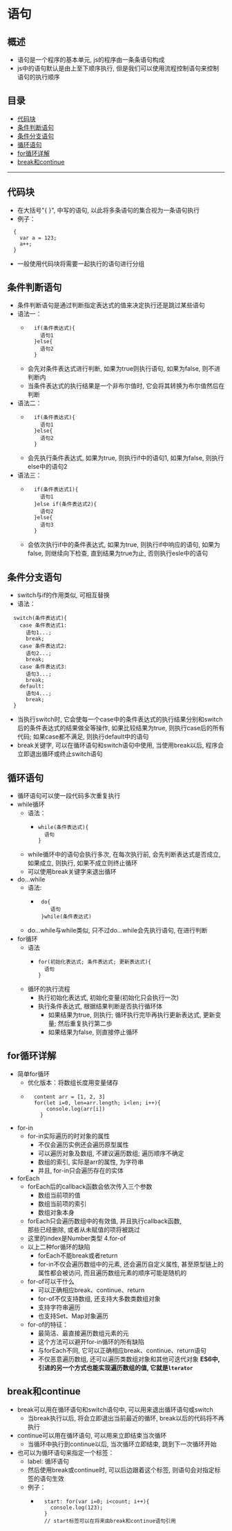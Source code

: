 # 语句
## 概述
* 语句是一个程序的基本单元, js的程序由一条条语句构成
* js中的语句默认是由上至下顺序执行, 但是我们可以使用流程控制语句来控制语句的执行顺序
## 目录
* [代码块](#代码块)
* [条件判断语句](#条件判断语句)
* [条件分支语句](#条件分支语句)
* [循环语句](#循环语句)
* [for循环详解](#for循环详解)
* [break和continue](#break和continue)
***

## 代码块
* 在大括号"{ }", 中写的语句, 以此将多条语句的集合视为一条语句执行
* 例子：
```
  {
    var a = 123;
    a++;
  }
```
* 一般使用代码块将需要一起执行的语句进行分组
## 条件判断语句
* 条件判断语句是通过判断指定表达式的值来决定执行还是跳过某些语句
* 语法一：
  * ```
      if(条件表达式){
        语句1
      }else{
        语句2
      }
    ```
  * 会先对条件表达式进行判断, 如果为true则执行语句, 如果为false, 则不进判断内
  * 当条件表达式的执行结果是一个非布尔值时, 它会将其转换为布尔值然后在判断
* 语法二：
  * ```
      if(条件表达式){
        语句1
      }else{
        语句2
      }
    ```
  * 会先执行条件表达式, 如果为true, 则执行if中的语句1, 如果为false, 则执行else中的语句2
* 语法三：
  * ```
      if(条件表达式1){
        语句1
      }else if(条件表达式2){
        语句2
      }else{
        语句3
      }
    ```
  * 会依次执行if中的条件表达式, 如果为true, 则执行if中响应的语句, 如果为false, 则继续向下检查, 
    直到结果为true为止, 否则执行esle中的语句
## 条件分支语句
* switch与if的作用类似, 可相互替换
* 语法：
```
  switch(条件表达式){
    case 条件表达式1:
      语句1...;
      break;
    case 条件表达式2:
      语句2...;
      break;
    case 条件表达式3:
      语句3...;
      break;
    default:
      语句4...;
      break;		
  }  
```
* 当执行switch时, 它会使每一个case中的条件表达式的执行结果分别和switch
  后的条件表达式的结果做全等操作, 如果比较结果为true, 则执行case后的所有代码; 
  如果case都不满足, 则执行default中的语句
* break关键字, 可以在循环语句和switch语句中使用, 当使用break以后, 程序会
  立即退出循环或终止switch语句
## 循环语句
* 循环语句可以使一段代码多次重复执行
* while循环
  * 语法：
    * ```
      while(条件表达式){
        语句
      }
      ```
  * while循环中的语句会执行多次, 在每次执行前, 会先判断表达式是否成立, 
    如果成立, 则执行, 如果不成立则终止循环
  * 可以使用break关键字来退出循环
* do...while
  * 语法: 
    * ```
       do{
          语句
       }while(条件表达式)
      ```
  * do...while与while类似, 只不过do...while会先执行语句, 在进行判断
* for循环
  * 语法
    * ```
      for(初始化表达式; 条件表达式; 更新表达式){
        语句
      }
      ```
  * 循环的执行流程
    * 执行初始化表达式, 初始化变量(初始化只会执行一次)
    * 执行条件表达式, 根据结果判断是否执行循环体
      * 如果结果为true, 则执行; 循环执行完毕再执行更新表达式, 更新变量; 然后重复执行第二歩
      * 如果结果为false, 则直接停止循环
## for循环详解
* 简单for循环
  * 优化版本：将数组长度用变量储存
  * ```
      content arr = [1, 2, 3]
      for(let i=0, len=arr.length; i<len; i++){
          console.log(arr[i])
        }
    ```
* for-in
  * for-in实际遍历的时对象的属性
    * 不仅会遍历实例还会遍历原型属性
    * 可以遍历对象及数组, 不建议遍历数组; 遍历顺序不确定
    * 数组的索引, 实际是arr的属性, 为字符串
    * 并且, for-in只会遍历存在的实体
* forEach
  * forEach后的callback函数会依次传入三个参数
    * 数组当前项的值
    * 数组当前项的索引
    * 数组对象本身
  * forEach只会遍历数组中的有效值, 并且执行callback函数,  
    那些已经删除, 或者从未赋值的项将被跳过
  * 这里的index是Number类型
4.for-of
  * 以上二种for循环的缺陷
    * forEach不能break或者return
    * for-in不仅会遍历数组中的元素, 还会遍历自定义属性, 
      甚至原型链上的属性都会被访问, 而且遍历数组元素的顺序可能是随机的
  * for-of可以干什么
    * 可以正确相应break、continue、return
    * for-of不仅支持数组, 还支持大多数类数组对象
    * 支持字符串遍历
    * 也支持Set、Map对象遍历
  * for-of的特征：
    * 最简洁、最直接遍历数组元素的元
    * 这个方法可以避开for-in循环的所有缺陷
    * 与forEach不同, 它可以正确相应break、continue、return语句
    * 不仅恶意遍历数组, 还可以遍历类数组对象和其他可迭代对象
**ES6中, 引进的另一个方式也能实现遍历数组的值, 它就是`lterator`**
## break和continue
* break可以用在循环语句和switch语句中, 可以用来退出循环语句或switch
	* 当break执行以后, 将会立即退出当前最近的循环, break以后的代码将不再执行	
* continue可以用在循环语句, 可以用来立即结束当次循环
	* 当循环中执行到continue以后, 当次循环立即结束, 跳到下一次循环开始
* 也可以为循环语句来指定一个标签：
  * label: 循环语句
  * 然后使用break或continue时, 可以后边跟着这个标签, 则语句会对指定标签的语句生效
  * 例子：
    * ```
        start: for(var i=0; i<count; i++){
          console.log(123);
        }
        // start标签可以在将来由break和continue语句引用
      ```

























